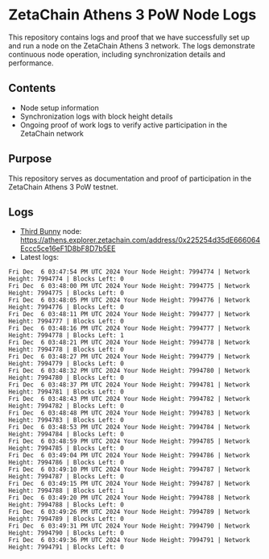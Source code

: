 # ZetaChain Athens 3 PoW Node Logs
This repository contains logs and proof that we have successfully set up and run a node on the ZetaChain Athens 3 network. The logs demonstrate continuous node operation, including synchronization details and performance.

## Contents
- Node setup information
- Synchronization logs with block height details
- Ongoing proof of work logs to verify active participation in the ZetaChain network

## Purpose
This repository serves as documentation and proof of participation in the ZetaChain Athens 3 PoW testnet.

## Logs

- [Third Bunny](https://thirdbunny.xyz/) node: https://athens.explorer.zetachain.com/address/0x225254d35dE666064Eccc5ce16eF1D8bF8D7b5EE
- Latest logs:
```
Fri Dec  6 03:47:54 PM UTC 2024 Your Node Height: 7994774 | Network Height: 7994774 | Blocks Left: 0
Fri Dec  6 03:48:00 PM UTC 2024 Your Node Height: 7994775 | Network Height: 7994775 | Blocks Left: 0
Fri Dec  6 03:48:05 PM UTC 2024 Your Node Height: 7994776 | Network Height: 7994776 | Blocks Left: 0
Fri Dec  6 03:48:11 PM UTC 2024 Your Node Height: 7994777 | Network Height: 7994777 | Blocks Left: 0
Fri Dec  6 03:48:16 PM UTC 2024 Your Node Height: 7994777 | Network Height: 7994778 | Blocks Left: 1
Fri Dec  6 03:48:21 PM UTC 2024 Your Node Height: 7994778 | Network Height: 7994778 | Blocks Left: 0
Fri Dec  6 03:48:27 PM UTC 2024 Your Node Height: 7994779 | Network Height: 7994779 | Blocks Left: 0
Fri Dec  6 03:48:32 PM UTC 2024 Your Node Height: 7994780 | Network Height: 7994780 | Blocks Left: 0
Fri Dec  6 03:48:37 PM UTC 2024 Your Node Height: 7994781 | Network Height: 7994781 | Blocks Left: 0
Fri Dec  6 03:48:43 PM UTC 2024 Your Node Height: 7994782 | Network Height: 7994782 | Blocks Left: 0
Fri Dec  6 03:48:48 PM UTC 2024 Your Node Height: 7994783 | Network Height: 7994783 | Blocks Left: 0
Fri Dec  6 03:48:53 PM UTC 2024 Your Node Height: 7994784 | Network Height: 7994784 | Blocks Left: 0
Fri Dec  6 03:48:59 PM UTC 2024 Your Node Height: 7994785 | Network Height: 7994785 | Blocks Left: 0
Fri Dec  6 03:49:04 PM UTC 2024 Your Node Height: 7994786 | Network Height: 7994786 | Blocks Left: 0
Fri Dec  6 03:49:10 PM UTC 2024 Your Node Height: 7994787 | Network Height: 7994787 | Blocks Left: 0
Fri Dec  6 03:49:15 PM UTC 2024 Your Node Height: 7994787 | Network Height: 7994788 | Blocks Left: 1
Fri Dec  6 03:49:20 PM UTC 2024 Your Node Height: 7994788 | Network Height: 7994788 | Blocks Left: 0
Fri Dec  6 03:49:26 PM UTC 2024 Your Node Height: 7994789 | Network Height: 7994789 | Blocks Left: 0
Fri Dec  6 03:49:31 PM UTC 2024 Your Node Height: 7994790 | Network Height: 7994790 | Blocks Left: 0
Fri Dec  6 03:49:36 PM UTC 2024 Your Node Height: 7994791 | Network Height: 7994791 | Blocks Left: 0
```
